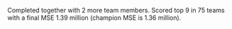 Completed together with 2 more team members. 
Scored top 9 in 75 teams with a final MSE 1.39 million (champion MSE is 1.36 million). 
